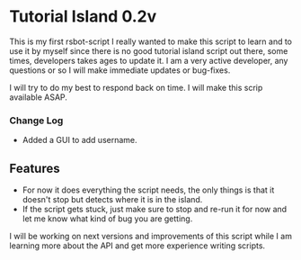 # Tutorial Island 0.2v

This is my first rsbot-script I really wanted to make this script to learn and to use it by myself since there is no good tutorial island script out there,
some times, developers takes ages to update it.
I am a very active developer, any questions or so I will make immediate updates or bug-fixes.

I will try to do my best to respond back on time. I will make this scrip available ASAP. 

### Change Log
- Added a GUI to add username.

## Features
- For now it does everything the script needs, the only things is that it doesn't stop but detects where it is in the island.
- If the script gets stuck, just make sure to stop and re-run it for now and let me know what kind of bug you are getting.


I will be working on next versions and improvements of this script while I am learning more about the API and get more experience writing scripts.

